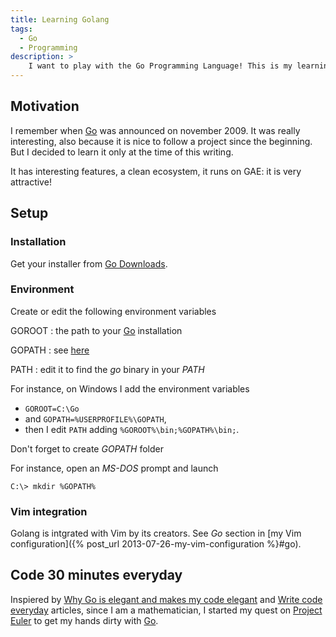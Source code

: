 ```yaml
---
title: Learning Golang
tags:
  - Go
  - Programming
description: >
    I want to play with the Go Programming Language! This is my learning path.
---
```


## Motivation

I remember when [Go][1] was announced on november 2009. It was really interesting, also because it is nice to follow a project since the beginning. But I decided to learn it only at the time of this writing.

It has interesting features, a clean ecosystem, it runs on GAE: it is very attractive!

## Setup

### Installation

Get your installer from [Go Downloads][2].

### Environment

Create or edit the following environment variables

GOROOT
: the path to your [Go][1] installation

GOPATH
: see [here](http://golang.org/doc/code.html#GOPATH)

PATH
: edit it to find the *go* binary in your *PATH*

For instance, on Windows I add the environment variables 

* `GOROOT=C:\Go`
* and `GOPATH=%USERPROFILE%\GOPATH`, 
* then I edit  `PATH` adding  `%GOROOT%\bin;%GOPATH%\bin;`.

Don't forget to create *GOPATH* folder

For instance, open an *MS-DOS* prompt and launch

```
C:\> mkdir %GOPATH%
```

### Vim integration

Golang is intgrated with Vim by its creators. See *Go* section in [my Vim configuration]({% post_url 2013-07-26-my-vim-configuration %}#go).

## Code 30 minutes everyday

Inspiered by [Why Go is elegant and makes my code elegant](http://filippo.io/why-go-is-elegant-and-makes-my-code-elegant/) and [Write code everyday](http://ejohn.org/blog/write-code-every-day/) articles, since I am a mathematician, I started my quest on [Project Euler](https://projecteuler.net/) to get my hands dirty with [Go][1].

  [1]: http://golang.org/ "The Go Programming Language"
  [2]: https://golang.org/dl/ "Go Downloads"

